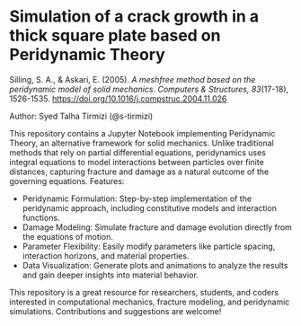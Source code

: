 # Simulation of a crack growth in a thick square plate based on Peridynamic Theory

Silling, S. A., & Askari, E. (2005). *A meshfree method based on the peridynamic model of solid mechanics*. *Computers & Structures, 83*(17-18), 1526-1535. https://doi.org/10.1016/j.compstruc.2004.11.026

Author: Syed Talha Tirmizi (@s-tirmizi)

This repository contains a Jupyter Notebook implementing Peridynamic Theory, an alternative framework for solid mechanics. Unlike traditional methods that rely on partial differential equations, peridynamics uses integral equations to model interactions between particles over finite distances, capturing fracture and damage as a natural outcome of the governing equations.
Features:

- Peridynamic Formulation: Step-by-step implementation of the peridynamic approach, including constitutive models and interaction functions.
- Damage Modeling: Simulate fracture and damage evolution directly from the equations of motion.
- Parameter Flexibility: Easily modify parameters like particle spacing, interaction horizons, and material properties.
- Data Visualization: Generate plots and animations to analyze the results and gain deeper insights into material behavior.

This repository is a great resource for researchers, students, and coders interested in computational mechanics, fracture modeling, and peridynamic simulations. Contributions and suggestions are welcome!
